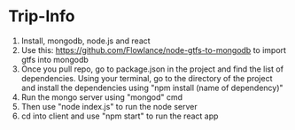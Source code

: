 # Trip-Info

1. Install, mongodb, node.js and react
2. Use this: https://github.com/Flowlance/node-gtfs-to-mongodb
   to import gtfs into mongodb
3. Once you pull repo, go to package.json in the project and find the list of dependencies. Using your terminal,
   go to the directory of the project and install the dependencies using "npm install (name of dependency)"
4. Run the mongo server using "mongod" cmd
5. Then use "node index.js" to run the node server
6. cd into client and use "npm start" to run the react app
